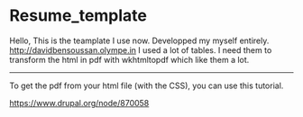Resume_template
===================


Hello,
This is the teamplate I use now. Developped my myself entirely. http://davidbensoussan.olympe.in
I used a lot of tables. I need them to transform the html in pdf with wkhtmltopdf which like them a lot.

----------

To get the pdf from your html file (with the CSS), you can use this tutorial.

https://www.drupal.org/node/870058